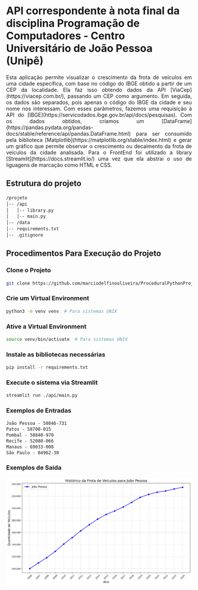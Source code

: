 # API correspondente à nota final da disciplina Programação de Computadores - Centro Universitário de João Pessoa (Unipê)

<p align="justify">
Esta aplicação permite visualizar o crescimento da frota de veículos em uma cidade específica, com base no código do IBGE obtido a partir de um CEP da localidade. 
Ela faz isso obtendo dados da API [ViaCep](https://viacep.com.br/), passando um CEP como argumento. Em seguida, os dados são separados, pois apenas o código do IBGE da cidade e seu nome nos interessam. 
Com esses parâmetros, fazemos uma requisição à API do [IBGE](https://servicodados.ibge.gov.br/api/docs/pesquisas). Com os dados obtidos, criamos um [DataFrame](https://pandas.pydata.org/pandas-docs/stable/reference/api/pandas.DataFrame.html) para ser consumido pela biblioteca [Matplotlib](https://matplotlib.org/stable/index.html) e gerar um gráfico que permite observar o crescimento ou decaimento da frota de veículos da cidade analisada. Para o FrontEnd foi utilizado a library [Streamlit](https://docs.streamlit.io/) uma vez que ela abstrai o uso de liguagens de marcação como HTML e CSS.
</p>

## Estrutura do projeto

```bash
/projeto
│-- /api
│   │-- library.py
│   │-- main.py
│-- /data
│-- requirements.txt
│-- .gitignore
```

## Procedimentos Para Execução do Projeto

### Clone o Projeto

```bash
git clone https://github.com/marciodelfinooliveira/ProceduralPythonProject.git
```

### Crie um Virtual Environment

```bash
python3 -m venv venv  # Para sistemas UNIX
```

### Ative a Virtual Environment

```bash
source venv/bin/activate  # Para sistemas UNIX
```

### Instale as bibliotecas necessárias

```bash
pip install -r requirements.txt
```

### Execute o sistema via Streamlit

```bash
streamlit run ./api/main.py
```

### Exemplos de Entradas

```
João Pessoa - 58046-731
Patos - 58700-015
Pombal - 58840-970
Recife - 52080-066
Manaus - 69033-008
São Paulo - 04962-30
```

### Exemplos de Saida

![1742053265883](image/README/1742053265883.png)
